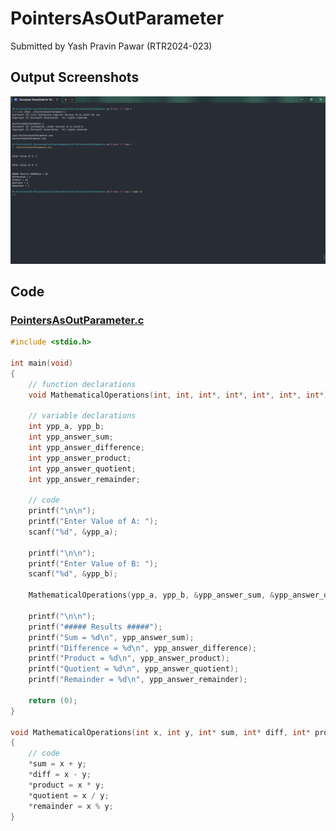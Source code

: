 # PointersAsOutParameter

Submitted by Yash Pravin Pawar (RTR2024-023)

## Output Screenshots
![output.png](./02-Screenshots/output.png)

## Code
### [PointersAsOutParameter.c](./01-Code/PointersAsOutParameter.c)
```c
#include <stdio.h>

int main(void)
{
    // function declarations
    void MathematicalOperations(int, int, int*, int*, int*, int*, int*);

    // variable declarations
    int ypp_a, ypp_b;
    int ypp_answer_sum;
    int ypp_answer_difference;
    int ypp_answer_product;
    int ypp_answer_quotient;
    int ypp_answer_remainder;

    // code
    printf("\n\n");
    printf("Enter Value of A: ");
    scanf("%d", &ypp_a);

    printf("\n\n");
    printf("Enter Value of B: ");
    scanf("%d", &ypp_b);

    MathematicalOperations(ypp_a, ypp_b, &ypp_answer_sum, &ypp_answer_difference, &ypp_answer_product, &ypp_answer_quotient, &ypp_answer_remainder);

    printf("\n\n");
    printf("##### Results #####");
    printf("Sum = %d\n", ypp_answer_sum);
    printf("Difference = %d\n", ypp_answer_difference);
    printf("Product = %d\n", ypp_answer_product);
    printf("Quotient = %d\n", ypp_answer_quotient);
    printf("Remainder = %d\n", ypp_answer_remainder);

    return (0);
}

void MathematicalOperations(int x, int y, int* sum, int* diff, int* product, int* quotient, int* remainder)
{
    // code
    *sum = x + y;
    *diff = x - y;
    *product = x * y;
    *quotient = x / y;
    *remainder = x % y;
}

```
